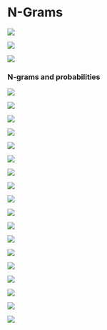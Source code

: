 # N-Grams

![](.gitbook/assets/image%20%2881%29.png)

![](.gitbook/assets/image%20%2882%29.png)

![](.gitbook/assets/image%20%2864%29.png)

### N-grams and probabilities

![](.gitbook/assets/image%20%2857%29.png)

![](.gitbook/assets/image%20%2860%29.png)

![](.gitbook/assets/image%20%2878%29.png)

![](.gitbook/assets/image%20%2880%29.png)

![](.gitbook/assets/image%20%2871%29.png)

![](.gitbook/assets/image%20%2870%29.png)

![](.gitbook/assets/image%20%2876%29.png)

![](.gitbook/assets/image%20%2865%29.png)

![](.gitbook/assets/image%20%2867%29.png)

![](.gitbook/assets/image%20%2883%29.png)

![](.gitbook/assets/image%20%2869%29.png)

![](.gitbook/assets/image%20%2862%29.png)

![](.gitbook/assets/image%20%2879%29.png)

![](.gitbook/assets/image%20%2863%29.png)

![](.gitbook/assets/image%20%2856%29.png)

![](.gitbook/assets/image%20%2873%29.png)

![](.gitbook/assets/image%20%2858%29.png)

![](.gitbook/assets/image%20%2861%29.png)





